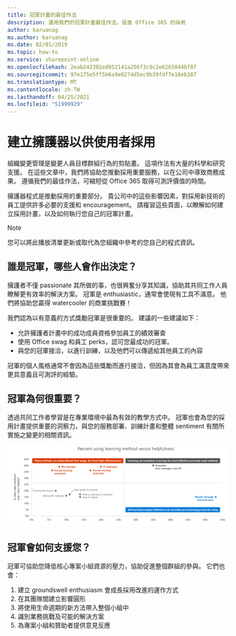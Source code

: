 ```yaml
---
title: 冠軍計畫的最佳作法
description: 運用我們的冠軍計畫最佳作法，促進 Office 365 的採用
author: karuanag
ms.author: karuanag
ms.date: 02/01/2019
ms.topic: how-to
ms.service: sharepoint-online
ms.openlocfilehash: 2eab242302ed952141a256f3c9c1e6265044bf8f
ms.sourcegitcommit: 97e175e5ff5b6a9e0274d5ec9b39fdf7e18eb387
ms.translationtype: MT
ms.contentlocale: zh-TW
ms.lasthandoff: 04/25/2021
ms.locfileid: "51999929"
---
```

# <a name="establish-champions-for-user-adoption"></a>建立擁護器以供使用者採用 

組織變更管理是變更人員目標群組行為的剪貼畫。 這項作法有大量的科學和研究支援。 在這些文章中，我們將協助您推動採用重要服務，以在公司中導致商務成果。  遵循我們的最佳作法，可縮短從 Office 365 取得可測評價值的時間。  

擁護器程式是推動採用的重要部分。 貴公司中的這些影響因素，對採用新技術的員工提供許多必要的支援和 encouragement。 請複習這些頁面，以瞭解如何建立採用計畫，以及如何執行您自己的冠軍計畫。 

> [!NOTE]
> 您可以將此播放清單更新或取代為您組織中參考的您自己的程式資訊。

## <a name="who-are-champions-and-what-makes-them-tick"></a>誰是冠軍，哪些人會作出決定？

擁護者不僅 passionate 其所做的事，也很興奮分享其知識，協助其共同工作人員瞭解更有效率的解決方案。 冠軍是 enthusiastic，通常會使現有工具不滿意。 他們將協助您贏得 watercooler 的商業挑戰賽！  

我們認為以有意義的方式獎勵冠軍是很重要的。 建議的一些建議如下：

- 允許擁護者計畫中的成功成員資格參加員工的績效審查
- 使用 Office swag 和員工 perks，認可您最成功的冠軍。  
- 與您的冠軍接洽，以進行訓練，以及他們可以傳遞給其他員工的內容 

冠軍的個人風格通常不會因為這些獎勵而進行接洽，但因為其會為員工滿意度帶來更具意義且可測評的經驗。 

## <a name="why-are-champions-important"></a>冠軍為何很重要？ 

透過共同工作者學習是在專業環境中最為有效的教學方式中。 冠軍也會為您的採用計畫提供重要的洞察力，與您的服務部署、訓練計畫和整體 sentiment 有關所實施之變更的相關資訊。  

![使用學習方法的百分比與 helpfulness](media/champstats.png)

## <a name="how-will-champions-support-you"></a>冠軍會如何支援您？

冠軍可協助您降低核心專案小組資源的壓力，協助促進整個群組的參與。 它們也會：

1. 建立 groundswell enthusiasm 會成長採用改進的運作方式
1. 在其團隊間建立影響圓形
1. 將使用生命週期的新方法帶入整個小組中
1. 識別業務挑戰及可能的解決方案
1. 為專案小組和贊助者提供意見反應
